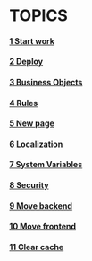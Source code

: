 # TOPICS
#### [1 Start work](https://github.com/CrappyCodeMaker/ECCENTEX-KNOWLEGE/blob/main/Content/1%20Start%20work/README.md)
#### [2 Deploy](https://github.com/CrappyCodeMaker/ECCENTEX-KNOWLEGE/blob/main/Content/2%20Deploy/README.md)
#### [3 Business Objects](https://github.com/CrappyCodeMaker/ECCENTEX-KNOWLEGE/tree/main/Content/3%20Business%20Objects)
#### [4 Rules](https://github.com/CrappyCodeMaker/ECCENTEX-KNOWLEGE/tree/main/Content/4%20Rules/README.md)
#### [5 New page](https://github.com/CrappyCodeMaker/ECCENTEX-KNOWLEGE/tree/main/Content/5%20New%20page/README.md)
#### [6 Localization](https://github.com/CrappyCodeMaker/ECCENTEX-KNOWLEGE/tree/main/Content/6%20Localization/README.md)
#### [7 System Variables](https://github.com/CrappyCodeMaker/ECCENTEX-KNOWLEGE/tree/main/Content/7%20System%20Variables/README.md)
#### [8 Security](https://github.com/CrappyCodeMaker/ECCENTEX-KNOWLEGE/tree/main/Content/8%20Security/README.md)
#### [9 Move backend](https://github.com/CrappyCodeMaker/ECCENTEX-KNOWLEGE/tree/main/Content/9%20Move%20backend/README.md)
#### [10 Move frontend](https://github.com/CrappyCodeMaker/ECCENTEX-KNOWLEGE/tree/main/Content/10%20Move%20frontend/README.md)
#### [11 Clear cache](https://github.com/CrappyCodeMaker/ECCENTEX-KNOWLEGE/tree/main/Content/11%20Clear%20cache/README.md)